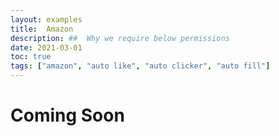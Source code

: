 ```yaml
---
layout: examples
title:  Amazon
description: ##  Why we require below permissions
date: 2021-03-01
toc: true
tags: ["amazon", "auto like", "auto clicker", "auto fill"]
---
```

# Coming Soon